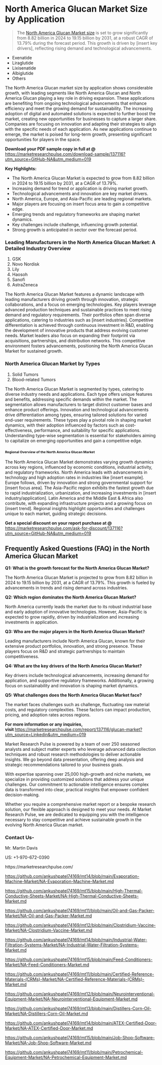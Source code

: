 <h1>North America Glucan Market&nbsp;Size by Application</h1><blockquote><p>The <a href="https://marketresearchpulse.com/download-sample/137116?utm_source=GitHub-NA&amp;utm_medium=019">North America Glucan Market size</a> is set to grow significantly from 8.82 billion in 2024 to 19.15 billion by 2031, at a robust CAGR of 13.79% during the forecast period. This growth is driven by [insert key drivers], reflecting rising demand and technological advancements.</p></blockquote><ul><li>Exenatide<li> Liraglutide<li> Lixisenatide<li> Albiglutide<li> Others</li></ul><p>The North America Glucan market size by application shows considerable growth, with leading segments like North America Glucan and North America Glucan playing a key role in driving expansion. These applications are benefiting from ongoing technological advancements that enhance efficiency and meet the growing demand for sustainability. The increasing adoption of digital and automated solutions is expected to further boost the market, creating new opportunities for businesses to capture a larger share. Companies are focusing on innovation and adapting their strategies to align with the specific needs of each application. As new applications continue to emerge, the market is poised for long-term growth, presenting significant opportunities for players in the space.</p><p><strong>Download your PDF sample copy in full at @ </strong><a href="https://marketresearchpulse.com/download-sample/137116?utm_source=GitHub-NA&amp;utm_medium=019">https://marketresearchpulse.com/download-sample/137116?utm_source=GitHub-NA&amp;utm_medium=019</a></p><p><strong>Key Highlights: </strong></p><ul><li>The North America Glucan Market is expected to grow from 8.82 billion in 2024 to 19.15 billion by 2031, at a CAGR of 13.79%.</li><li>Increasing demand for trend or application is driving market growth.</li><li>Technological advancements and innovation are key market drivers.</li><li>North America, Europe, and Asia-Pacific are leading regional markets.</li><li>Major players are focusing on insert focus area to gain a competitive edge.</li><li>Emerging trends and regulatory frameworks are shaping market dynamics.</li><li>Key challenges include challenge, influencing growth potential.</li><li>Strong growth is anticipated in sector over the forecast period.</li></ul><h3>Leading Manufacturers in the North America Glucan Market: A Detailed Industry Overview</h3><ol><li>GSK</li><li>Novo Nordisk</li><li>Lily</li><li>Haosoh</li><li>Sanofi</li><li>AstraZeneca</li></ol><div class="flex max-w-full flex-col flex-grow"><div class="min-h-8 text-message flex w-full flex-col items-end gap-2 whitespace-normal break-words [.text-message+&amp;]:mt-5" dir="auto" data-message-author-role="assistant" data-message-id="fd8432e4-4910-450d-b182-61b7bfb0a01f" data-message-model-slug="gpt-4o"><div class="flex w-full flex-col gap-1 empty:hidden first:pt-[3px]"><div class="markdown prose w-full break-words dark:prose-invert light"><p>The North America Glucan Market features a dynamic landscape with leading manufacturers driving growth through innovation, strategic collaborations, and a focus on emerging technologies. Key players leverage advanced production techniques and sustainable practices to meet rising demand and regulatory requirements. Their portfolios often span diverse applications, catering to industries such as [insert industries]. Competitive differentiation is achieved through continuous investment in R&amp;D, enabling the development of innovative products that address evolving customer needs. Market leaders also focus on expanding their footprint via acquisitions, partnerships, and distribution networks. This competitive environment fosters advancements, positioning the North America Glucan Market for sustained growth.</p></div></div></div></div><h3>North America Glucan Market by Types</h3><ol><li>Solid Tumors<li> Blood-related Tumors</li></ol><div class="flex max-w-full flex-col flex-grow"><div class="min-h-8 text-message flex w-full flex-col items-end gap-2 whitespace-normal break-words [.text-message+&amp;]:mt-5" dir="auto" data-message-author-role="assistant" data-message-id="084470be-0bb7-4664-bddf-5156b4f41249" data-message-model-slug="gpt-4o-mini"><div class="flex w-full flex-col gap-1 empty:hidden first:pt-[3px]"><div class="markdown prose w-full break-words dark:prose-invert light"><p>The North America Glucan Market is segmented by types, catering to diverse industry needs and applications. Each type offers unique features and benefits, addressing specific demands within the market. The segmentation allows manufacturers to target distinct customer bases and enhance product offerings. Innovation and technological advancements drive differentiation among types, ensuring tailored solutions for varied end-user requirements. These types play a pivotal role in shaping market dynamics, with their adoption influenced by factors such as cost-effectiveness, performance, and suitability for specific applications. Understanding type-wise segmentation is essential for stakeholders aiming to capitalize on emerging opportunities and gain a competitive edge.</p></div></div></div></div><h3><span style="font-size: 11px;">Regional Overview of the North America Glucan Market</span></h3><div class="flex max-w-full flex-col flex-grow"><div class="min-h-8 text-message flex w-full flex-col items-end gap-2 whitespace-normal break-words [.text-message+&amp;]:mt-5" dir="auto" data-message-author-role="assistant" data-message-id="e9038762-ce64-4e30-91c9-9bd413514231" data-message-model-slug="gpt-4o-mini"><div class="flex w-full flex-col gap-1 empty:hidden first:pt-[3px]"><div class="markdown prose w-full break-words dark:prose-invert light"><p>The North America Glucan Market demonstrates varying growth dynamics across key regions, influenced by economic conditions, industrial activity, and regulatory frameworks. North America leads with advancements in technology and high adoption rates in industries like [insert example]. Europe follows, driven by innovation and strong governmental support for [insert focus area]. The Asia-Pacific region exhibits the fastest growth due to rapid industrialization, urbanization, and increasing investments in [insert industry/application]. Latin America and the Middle East &amp; Africa also contribute, with expanding infrastructure projects and a growing focus on [insert trend]. Regional insights highlight opportunities and challenges unique to each market, guiding strategic decisions.</p></div></div></div></div><p><strong>Get a special discount on your report purchase at @ </strong><a href="https://marketresearchpulse.com/ask-for-discount/137116?utm_source=GitHub-NA&amp;utm_medium=019">https://marketresearchpulse.com/ask-for-discount/137116?utm_source=GitHub-NA&amp;utm_medium=019</a></p><h2>Frequently Asked Questions (FAQ) in the North America Glucan Market</h2><p><strong>Q1: What is the growth forecast for the North America Glucan Market?</strong></p><p>The North America Glucan Market is projected to grow from 8.82 billion in 2024 to 19.15 billion by 2031, at a CAGR of 13.79%. This growth is fueled by advancements in trends and rising demand across industries.</p><p><strong>Q2: Which region dominates the North America Glucan Market?</strong></p><p>North America currently leads the market due to its robust industrial base and early adoption of innovative technologies. However, Asia-Pacific is expected to grow rapidly, driven by industrialization and increasing investments in application.</p><p><strong>Q3: Who are the major players in the North America Glucan Market?</strong></p><p>Leading manufacturers include North America Glucan, known for their extensive product portfolios, innovation, and strong presence. These players focus on R&amp;D and strategic partnerships to maintain competitiveness.</p><p><strong>Q4: What are the key drivers of the North America Glucan Market?</strong></p><p>Key drivers include technological advancements, increasing demand for application, and supportive regulatory frameworks. Additionally, a growing focus on sustainability and innovation is shaping market dynamics.</p><p><strong>Q5: What challenges does the North America Glucan Market face?</strong></p><p>The market faces challenges such as challenge, fluctuating raw material costs, and regulatory complexities. These factors can impact production, pricing, and adoption rates across regions.</p><p><strong>For more information or any inquiries, visit&nbsp;</strong><a href="https://marketresearchpulse.com/report/137116/glucan-market?utm_source=Linkedin&utm_medium=019">https://marketresearchpulse.com/report/137116/glucan-market?utm_source=Linkedin&utm_medium=019</a></p><p>Market Research Pulse is powered by a team of over 250 seasoned analysts and subject matter experts who leverage advanced data collection techniques and robust research methodologies to deliver actionable insights. We go beyond data presentation, offering deep analysis and strategic recommendations tailored to your business goals.</p><p>With expertise spanning over 25,000 high-growth and niche markets, we specialize in providing customized solutions that address your unique challenges. Our commitment to actionable intelligence ensures complex data is transformed into clear, practical insights that empower confident decision-making.</p><p>Whether you require a comprehensive market report or a bespoke research solution, our flexible approach is designed to meet your needs. At Market Research Pulse, we are dedicated to equipping you with the intelligence necessary to stay competitive and achieve sustainable growth in the evolving North America Glucan market.</p><h3><strong>Contact Us-</strong></h3><p>Mr. Martin Davis</p><p>US: +1-970-672-0390</p><p>https://marketresearchpulse.com/</p><p><a href="https://github.com/ankushpatel74169/mt14/blob/main/Evaporation-Machine-Market/NA-Evaporation-Machine-Market.md">https://github.com/ankushpatel74169/mt14/blob/main/Evaporation-Machine-Market/NA-Evaporation-Machine-Market.md</a></p><p><a href="https://github.com/ankushpatel74169/mt15/blob/main/High-Thermal-Conductive-Sheets-Market/NA-High-Thermal-Conductive-Sheets-Market.md">https://github.com/ankushpatel74169/mt15/blob/main/High-Thermal-Conductive-Sheets-Market/NA-High-Thermal-Conductive-Sheets-Market.md</a></p><p><a href="https://github.com/ankushpatel74169/mt11/blob/main/Oil-and-Gas-Packer-Market/NA-Oil-and-Gas-Packer-Market.md">https://github.com/ankushpatel74169/mt11/blob/main/Oil-and-Gas-Packer-Market/NA-Oil-and-Gas-Packer-Market.md</a></p><p><a href="https://github.com/ankushpatel74169/mt12/blob/main/Clostridium-Vaccine-Market/NA-Clostridium-Vaccine-Market.md">https://github.com/ankushpatel74169/mt12/blob/main/Clostridium-Vaccine-Market/NA-Clostridium-Vaccine-Market.md</a></p><p><a href="https://github.com/ankushpatel74169/mt14/blob/main/Industrial-Water-Filtration-Systems-Market/NA-Industrial-Water-Filtration-Systems-Market.md">https://github.com/ankushpatel74169/mt14/blob/main/Industrial-Water-Filtration-Systems-Market/NA-Industrial-Water-Filtration-Systems-Market.md</a></p><p><a href="https://github.com/ankushpatel74169/mt15/blob/main/Feed-Conditioners-Market/NA-Feed-Conditioners-Market.md">https://github.com/ankushpatel74169/mt15/blob/main/Feed-Conditioners-Market/NA-Feed-Conditioners-Market.md</a></p><p><a href="https://github.com/ankushpatel74169/mt11/blob/main/Certified-Reference-Materials-(CRMs)-Market/NA-Certified-Reference-Materials-(CRMs)-Market.md">https://github.com/ankushpatel74169/mt11/blob/main/Certified-Reference-Materials-(CRMs)-Market/NA-Certified-Reference-Materials-(CRMs)-Market.md</a></p><p><a href="https://github.com/ankushpatel74169/mt12/blob/main/Neurointerventional-Equipment-Market/NA-Neurointerventional-Equipment-Market.md">https://github.com/ankushpatel74169/mt12/blob/main/Neurointerventional-Equipment-Market/NA-Neurointerventional-Equipment-Market.md</a></p><p><a href="https://github.com/ankushpatel74169/mt13/blob/main/Distillers-Corn-Oil-Market/NA-Distillers-Corn-Oil-Market.md">https://github.com/ankushpatel74169/mt13/blob/main/Distillers-Corn-Oil-Market/NA-Distillers-Corn-Oil-Market.md</a></p><p><a href="https://github.com/ankushpatel74169/mt14/blob/main/ATEX-Certified-Door-Market/NA-ATEX-Certified-Door-Market.md">https://github.com/ankushpatel74169/mt14/blob/main/ATEX-Certified-Door-Market/NA-ATEX-Certified-Door-Market.md</a></p><p><a href="https://github.com/ankushpatel74169/mt15/blob/main/Job-Shop-Software-Market/NA-Job-Shop-Software-Market.md">https://github.com/ankushpatel74169/mt15/blob/main/Job-Shop-Software-Market/NA-Job-Shop-Software-Market.md</a></p><p><a href="https://github.com/ankushpatel74169/mt11/blob/main/Petrochemical-Equipment-Market/NA-Petrochemical-Equipment-Market.md">https://github.com/ankushpatel74169/mt11/blob/main/Petrochemical-Equipment-Market/NA-Petrochemical-Equipment-Market.md</a></p>
